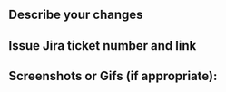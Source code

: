 ## Describe your changes

<!--- Please include a summary of the changes and the related issue. Please also include relevant motivation and context. List any dependencies that are required for this change. Describe current and new behavior if applicable. -->

## Issue Jira ticket number and link

## Screenshots or Gifs (if appropriate):

<!-- Gifs can be created using ShareX -->
